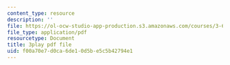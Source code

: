 ```yaml
---
content_type: resource
description: ''
file: https://ol-ocw-studio-app-production.s3.amazonaws.com/courses/3-60-symmetry-structure-and-tensor-properties-of-materials-fall-2005/f00a70e7d0ca6de10d5be5c5b42794e1_aWdqvyhzzIY.pdf
file_type: application/pdf
resourcetype: Document
title: 3play pdf file
uid: f00a70e7-d0ca-6de1-0d5b-e5c5b42794e1
---
```

